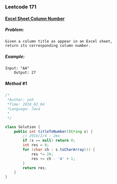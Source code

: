 


### Leetcode 171
#### [Excel Sheet Column Number](https://leetcode.com/problems/excel-sheet-column-number)

  

##### ***Problem:***

    Given a column title as appear in an Excel sheet, 
    return its corresponding column number.
    
##### ***Example:***

    Input: "AA"
        Output: 27


##### *Method #1*
``` java
/*
 *Author: yeh
 *Time: 2018_02_04
 *Language: Java
 *
 */

class Solution {
    public int titleToNumber(String s) {
        // 2018/2/4 : 2ms
        if (s == null) return 0;
        int res = 0;
        for (char ch : s.toCharArray()) {
            res *= 26;
            res += ch - 'A' + 1;
        }
        return res;
    }
}


```


